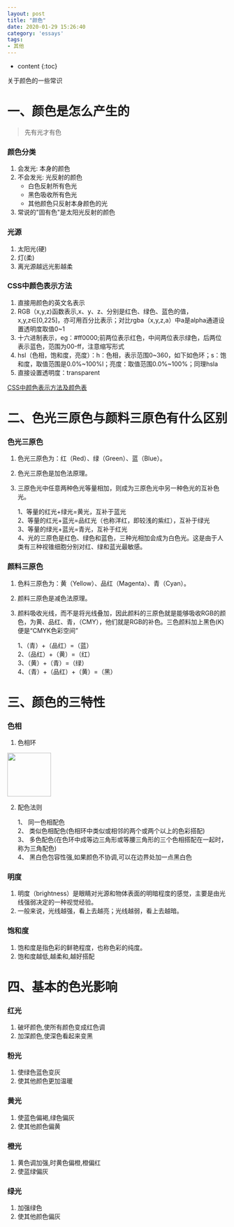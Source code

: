```yaml
---
layout: post
title: "颜色"
date: 2020-01-29 15:26:40
category: 'essays'
tags:
- 其他
---
```

* content
{:toc}

关于颜色的一些常识











# 一、颜色是怎么产生的
> 先有光才有色  

### 颜色分类
1. 会发光: 本身的颜色  
2. 不会发光: 光反射的颜色  
	- 白色反射所有色光  
	- 黑色吸收所有色光  
	- 其他颜色只反射本身颜色的光  
3. 常说的"固有色"是太阳光反射的颜色

### 光源
1. 太阳光(硬)  
2. 灯(柔)  
3. 离光源越远光影越柔  

### CSS中颜色表示方法
1. 直接用颜色的英文名表示  
2. RGB（x,y,z)函数表示,x、y、z、分别是红色、绿色、蓝色的值，x,y,z∈[0,225]，亦可用百分比表示；对比rgba（x,y,z,a）中a是alpha通道设置透明度取值0~1  
3. 十六进制表示，eg：#ff0000;前两位表示红色，中间两位表示绿色，后两位表示蓝色，范围为00-ff，注意缩写形式  
4. hsl（色相，饱和度，亮度）：h：色相，表示范围0~360，如下如色环；s：饱和度，取值范围是0.0%~100%l；亮度：取值范围0.0%~100%；同理hsla  
5. 直接设置透明度：transparent  

[CSS中颜色表示方法及颜色表](https://www.cnblogs.com/5H5H/p/9784015.html)


# 二、色光三原色与颜料三原色有什么区别
### 色光三原色

1. 色光三原色为：红（Red）、绿（Green）、蓝（Blue）。

2. 色光三原色是加色法原理。

3. 三原色光中任意两种色光等量相加，则成为三原色光中另一种色光的互补色光。

	1、等量的红光+绿光=黄光，互补于蓝光  
	2、等量的红光+蓝光=品红光（也称洋红，即较浅的紫红），互补于绿光  
	3、等量的绿光+蓝光=青光，互补于红光  
	4、光的三原色是红色、绿色和蓝色，三种光相加会成为白色光。这是由于人类有三种视锥细胞分别对红、绿和蓝光最敏感。

### 颜料三原色

1. 色料三原色为：黄（Yellow）、品红（Magenta）、青（Cyan）。

2. 颜料三原色是减色法原理。

3. 颜料吸收光线，而不是将光线叠加，因此颜料的三原色就是能够吸收RGB的颜色，为黄、品红、青，（CMY），他们就是RGB的补色。三色颜料加上黑色(K)便是“CMYK色彩空间”

	1、（青）+（品红）=（蓝）  
	2、（品红）+（黄）=（红）  
	3、（黄）+（青）=（绿）  
	4、（青）+（品红）+（黄）=（黑）


# 三、颜色的三特性
### 色相  

1. 色相环

<img src="https://img.zcool.cn/community/0223525938d39aa8012193a371c97a.jpg@800w_1l_2o_100sh.jpg" style="width:100px;height:100px;" />
	
2. 配色法则

	1、 同一色相配色  
	2、 类似色相配色(色相环中类似或相邻的两个或两个以上的色彩搭配)  
	3、 多色配色(在色环中成等边三角形或等腰三角形的三个色相搭配在一起时，称为三角配色)  
	4、 黑白色包容性强,如果颜色不协调,可以在边界处加一点黑白色  
	
### 明度  
1. 明度（brightness）是眼睛对光源和物体表面的明暗程度的感觉，主要是由光线强弱决定的一种视觉经验。  
2. 一般来说，光线越强，看上去越亮；光线越弱，看上去越暗。

### 饱和度  
1. 饱和度是指色彩的鲜艳程度，也称色彩的纯度。  
2. 饱和度越低,越柔和,越好搭配  

# 四、基本的色光影响  
### 红光
1. 破坏颜色,使所有颜色变成红色调  
2. 加深颜色,使深色看起来变黑  

### 粉光
1. 使绿色蓝色变灰  
2. 使其他颜色更加温暖  

### 黄光  
1. 使蓝色偏褐,绿色偏灰  
2. 使其他颜色偏黄  

### 橙光  
1. 黄色调加强,时黄色偏橙,橙偏红  
2. 使蓝绿偏灰  

### 绿光  
1. 加强绿色  
2. 使其他颜色偏灰

